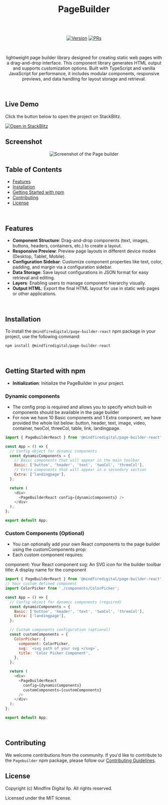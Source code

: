 <h1 align="center">PageBuilder</h1><br><br>
<p align="center">
<a href="https://www.npmjs.com/package/@mindfiredigital/page-builder"><img src="https://img.shields.io/npm/v/@mindfiredigital/page-builder.svg?sanitize=true" alt="Version"></a>
<a href="https://www.npmjs.com/package/@mindfiredigital/page-builder"><img src="https://img.shields.io/badge/PRs-welcome-brightgreen.svg" alt="PRs"></a>
</p>

<br>

<p align="center"> lightweight page builder library designed for creating static web pages with a drag-and-drop interface. This component library generates HTML output and supports customization options. Built with TypeScript and vanilla JavaScript for performance, it includes modular components, responsive previews, and data handling for layout storage and retrieval. </p>

<br>

## Live Demo

Click the button below to open the project on StackBlitz.

<a href="https://stackblitz.com/edit/stackblitz-starters-3d4yfpj4?file=index.html" target="_blank">
  <img src="https://developer.stackblitz.com/img/open_in_stackblitz.svg" alt="Open in StackBlitz">
</a>

## Screenshot

 <p align="center">
   <img alt="Screenshot of the Page builder" src="https://res.cloudinary.com/dodvwsaqj/image/upload/v1737367074/landing_sdtu4q.png"\>
</p>

## Table of Contents

- [Features](#features)
- [Installation](#installation)
- [Getting Started with npm](#getting-started-with-npm)
- [Contributing](#contributing)
- [License](#license)

<br>

## Features

- **Component Structure**: Drag-and-drop components (text, images, buttons, headers, containers, etc.) to create a layout.
- **Responsive Preview**: Preview page layouts in different device modes (Desktop, Tablet, Mobile).
- **Configuration Sidebar**: Customize component properties like text, color, padding, and margin via a configuration sidebar.
- **Data Storage**: Save layout configurations in JSON format for easy retrieval and editing.
- **Layers**: Enabling users to manage component hierarchy visually.
- **Output HTML**: Export the final HTML layout for use in static web pages or other applications.

<br>

## Installation

To install the `@mindfiredigital/page-builder-react` npm package in your project, use the following command:

```bash
npm install @mindfiredigital/page-builder-react
```

<br>

## Getting Started with npm

- **Initialization**: Initialize the PageBuilder in your project.

### Dynamic components

- The config prop is required and allows you to specify which built-in components should be available in the page builder
- For now we have 10 Basic components and 1 Extra component, we have provided the whole list below:
  button, header, text, image, video, container, twoCol, threeCol, table, link, landingpage.

```javascript
import { PageBuilderReact } from '@mindfiredigital/page-builder-react';

const App = () => {
  // Config object for dynamic components
  const dynamicComponents = {
    // Basic components that will appear in the main toolbar
    Basic: ['button', 'header', 'text', 'twoCol', 'threeCol'],
    // Extra components that will appear in a secondary section
    Extra: ['landingpage'],
  };

  return (
    <div>
      <PageBuilderReact config={dynamicComponents} />
    </div>
  );
};

export default App;
```

### Custom Components (Optional)

- You can optionally add your own React components to the page builder using the customComponents prop:
- Each custom component requires:

component: Your React component
svg: An SVG icon for the builder toolbar
title: A display name for the component

```javascript
import { PageBuilderReact } from '@mindfiredigital/page-builder-react';
// Your custom defined component
import ColorPicker from './components/ColorPicker';

const App = () => {
  // Config object for dynamic components (required)
  const dynamicComponents = {
    Basic: ['button', 'header', 'text', 'twoCol', 'threeCol'],
    Extra: ['landingpage'],
  };

  // Custom components configuration (optional)
  const customComponents = {
    ColorPicker: {
      component: ColorPicker,
      svg: `<svg path of your svg </svg>`,
      title: 'Color Picker Component',
    },
  };

  return (
    <div>
      <PageBuilderReact
        config={dynamicComponents}
        customComponents={customComponents}
      />
    </div>
  );
};

export default App;
```

<br>

## Contributing

We welcome contributions from the community. If you'd like to contribute to the `Pagebuilder` npm package, please follow our [Contributing Guidelines](CONTRIBUTING.md).
<br>

## License

Copyright (c) Mindfire Digital llp. All rights reserved.

Licensed under the MIT license.
